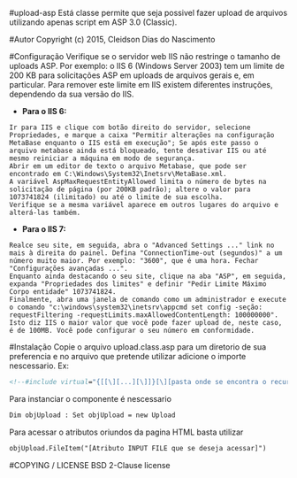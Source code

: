 #upload-asp
Está classe permite que seja possivel fazer upload de arquivos utilizando apenas script em ASP 3.0 (Classic).

#Autor
Copyright (c) 2015, Cleidson Dias do Nascimento

#Configuração
Verifique se o servidor web IIS não restringe o tamanho de uploads ASP. Por exemplo: o IIS 6 (Windows Server 2003) tem um limite de 200 KB para solicitações ASP em uploads de arquivos gerais e, em particular. Para remover este limite em IIS existem diferentes instruções, dependendo da sua versão do IIS.

* **Para o IIS 6:**
```
Ir para IIS e clique com botão direito do servidor, selecione Propriedades, e marque a caixa "Permitir alterações na configuração MetaBase enquanto o IIS está em execução"; Se após este passo o arquivo metabase ainda está bloqueado, tente desativar IIS ou até mesmo reiniciar a máquina em modo de segurança.
Abrir em um editor de texto o arquivo Metabase, que pode ser encontrado em C:\Windows\System32\Inetsrv\MetaBase.xml.
A variável AspMaxRequestEntityAllowed limita o número de bytes na solicitação de página (por 200KB padrão); altere o valor para 1073741824 (ilimitado) ou até o limite de sua escolha.
Verifique se a mesma variável aparece em outros lugares do arquivo e alterá-las também.
```
* **Para o IIS 7:**
```
Realce seu site, em seguida, abra o "Advanced Settings ..." link no mais à direita do painel. Defina "ConnectionTime-out (segundos)" a um número muito maior. Por exemplo: "3600", que é uma hora. Fechar "Configurações avançadas ...".
Enquanto ainda destacando o seu site, clique na aba "ASP", em seguida, expanda "Propriedades dos limites" e definir "Pedir Limite Máximo Corpo entidade" 1073741824.
Finalmente, abra uma janela de comando como um administrador e execute o comando "c:\windows\system32\inetsrv\appcmd set config -seção: requestFiltering -requestLimits.maxAllowedContentLength: 100000000". Isto diz IIS o maior valor que você pode fazer upload de, neste caso, é de 100MB. Você pode configurar o seu número em conformidade.
```

#Instalação
Copie o arquivo upload.class.asp para um diretorio de sua preferencia e no arquivo que pretende utilizar adicione o importe nescessario. Ex:
```asp
<!--#include virtual="{[[\][...][\]]}[\][pasta onde se encontra o recurso][\]upload.class.asp"-->
```

Para instanciar o componente é nescessario
```asp
Dim objUpload : Set objUpload = new Upload
```

Para acessar o atributos oriundos da pagina HTML basta utilizar
```asp
objUpload.FileItem("[Atributo INPUT FILE que se deseja acessar]")
```

#COPYING / LICENSE
BSD 2-Clause license